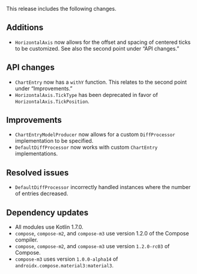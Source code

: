 This release includes the following changes.

## Additions

- `HorizontalAxis` now allows for the offset and spacing of centered ticks to be customized. See also the second point under “API changes.”

## API changes

- `ChartEntry` now has a `withY` function. This relates to the second point under “Improvements.”
- `HorizontalAxis.TickType` has been deprecated in favor of `HorizontalAxis.TickPosition`.

## Improvements

- `ChartEntryModelProducer` now allows for a custom `DiffProcessor` implementation to be specified.
- `DefaultDiffProcessor` now works with custom `ChartEntry` implementations.

## Resolved issues

- `DefaultDiffProcessor` incorrectly handled instances where the number of entries decreased.

## Dependency updates

- All modules use Kotlin 1.7.0.
- `compose`, `compose-m2`, and `compose-m3` use version 1.2.0 of the Compose compiler.
- `compose`, `compose-m2`, and `compose-m3` use version `1.2.0-rc03` of Compose.
- `compose-m3` uses version `1.0.0-alpha14` of `androidx.compose.material3:material3`.

